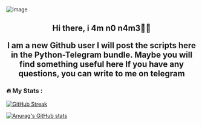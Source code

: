 <img src="https://i.ibb.co/bzYqkty/image.png" alt="image" border="0">
<h2 align="center">Hi there, i 4m n0 n4m3🤜🤛</a> 

I am a new Github user
I will post the scripts here in the Python-Telegram bundle.
Maybe you will find something useful here
If you have any questions, you can write to me on telegram</a> 



### :fire: My Stats :
[![GitHub Streak](https://github-readme-streak-stats.herokuapp.com/?user=i-4m-n0-n4m3&theme=dark)](https://git.io/streak-stats)

[![Anurag's GitHub stats](https://github-readme-stats.vercel.app/api?username=i-4m-n0-n4m3&theme=dark)](https://github.com/anuraghazra/github-readme-stats)
